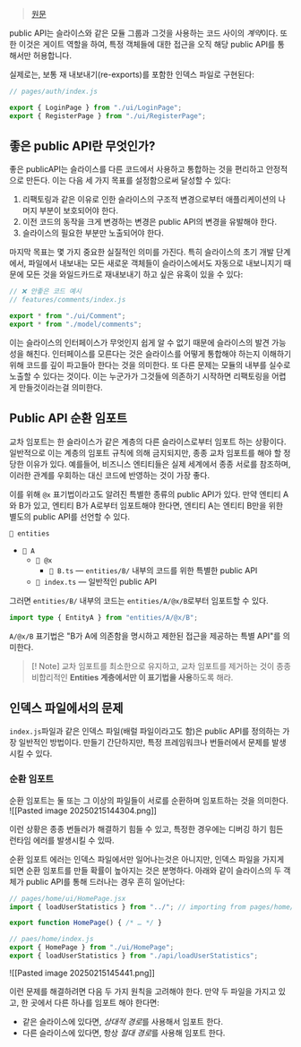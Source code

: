 > [원문](https://feature-sliced.design/docs/reference/public-api#public-api-for-cross-imports)

public API는 슬라이스와 같은 모듈 그룹과 그것을 사용하는 코드 사이의 *계약*이다. 또한 이것은 게이트 역할을 하여, 특정 객체들에 대한 접근을 오직 해당 public API를 통해서만 허용합니다.

실제로는, 보통 재 내보내기(re-exports)를 포함한 인덱스 파일로 구현된다:

```js
// pages/auth/index.js

export { LoginPage } from "./ui/LoginPage";
export { RegisterPage } from "./ui/RegisterPage";
```

## 좋은 public API란 무엇인가?
좋은 publicAPI는 슬라이스를 다른 코드에서 사용하고 통합하는 것을 편리하고 안정적으로 만든다. 이는 다음 세 가지 목표를 설정함으로써 달성할 수 있다:
1. 리팩토링과 같은 이유로 인한 슬라이스의 구조적 변경으로부터 애플리케이션의 나머지 부분이 보호되어야 한다.
2. 이전 코드의 동작을 크게 변경하는 변경은 public API의 변경을 유발해야 한다.
3. 슬라이스의 필요한 부분만 노출되어야 한다.

마지막 목표는 몇 가지 중요한 실질적인 의미를 가진다. 특히 슬라이스의 초기 개발 단계에서, 파일에서 내보내는 모든 새로운 객체들이 슬라이스에서도 자동으로 내보니지기 때문에 모든 것을 와일드카드로 재내보내기 하고 싶은 유혹이 있을 수 있다:
```js
// ❌ 안좋은 코드 예시
// features/comments/index.js

export * from "./ui/Comment";
export * from "./model/comments";
```

이는 슬라이스의 인터페이스가 무엇인지 쉽게 알 수 없기 때문에 슬라이스의 발견 가능성을 해친다. 인터페이스를 모른다는 것은 슬라이스를 어떻게 통합해야 하는지 이해하기 위해 코드를 깊이 파고들아 한다는 것을 의미한다. 또 다른 문제는 모듈의 내부를 실수로 노출할 수 있다는 것이다. 이는 누군가가 그것들에 의존하기 시작하면 리팩토링을 어렵게 만들것이라는걸 의미한다.

## Public API 순환 임포트
교차 임포트는 한 슬라이스가 같은 계층의 다른 슬라이스로부터 임포트 하는 상황이다. 일반적으로 이는 계층의 임포트 규칙에 의해 금지되지만, 종종 교차 임포트를 해야 할 정당한 이유가 있다. 예를들어, 비즈니스 엔티티들은 실제 세계에서 종종 서로를 참조하며, 이러한 관계를 우회하는 대신 코드에 반영하는 것이 가장 좋다.

이를 위해 `@x` 표기법이라고도 알려진 특별한 종류의 public API가 있다. 만약 엔티티 A와 B가 있고, 엔티티 B가 A로부터 임포트해야 한다면, 엔티티 A는 엔티티 B만을 위한 별도의 public API를 선언할 수 있다.

`📂 entities`

- `📂 A`
    - `📂 @x`
        - `📄 B.ts` — `entities/B/` 내부의 코드를 위한 특별한 public API
    - `📄 index.ts` — 일반적인 public API

그러면 `entities/B/` 내부의 코드는 `entities/A/@x/B`로부터 임포트할 수 있다.

```ts
import type { EntityA } from "entities/A/@x/B";
```

`A/@x/B` 표기법은 "B가 A에 의존함을 명시하고 제한된 접근을 제공하는 특별 API"를 의미한다.

> [! Note]
> 교차 임포트를 최소한으로 유지하고, 교차 임포트를 제거하는 것이 종종 비합리적인 **Entities 계층에서만 이 표기법을 사용**하도록 해라.

## 인덱스 파일에서의 문제
`index.js`파일과 같은 인덱스 파일(배럴 파일이라고도 함)은 public API를 정의하는 가장 일반적인 방법이다. 만들기 간단하지만, 특정 프레임워크나 번들러에서 문제를 발생시킬 수 있다.

### 순환 임포트
순환 임포트는 둘 또는 그 이상의 파일들이 서로를 순환하며 임포트하는 것을 의미한다.
![[Pasted image 20250215144304.png]]

이런 상황은 종종 번들러가 해결하기 힘들 수 있고, 특정한 경우에는 디버깅 하기 힘든 런타임 에러를 발생시킬 수 있따.

순환 임포트 에러는 인덱스 파일에서만 일어나는것은 아니지만, 인덱스 파일을 가지게 되면 순환 임포트를 만들 확률이 높아지는 것은 분명하다. 아래와 같이 슬라이스의 두 객체가 public API를 통해 드러나는 경우 흔히 일어난다:
```jsx
// pages/home/ui/HomePage.jsx
import { loadUserStatistics } from "../"; // importing from pages/home/index.js

export function HomePage() { /* … */ }
```

```js
// paes/home/index.js
export { HomePage } from "./ui/HomePage";
export { loadUserStatistics } from "./api/loadUserStatistics";
```

![[Pasted image 20250215145441.png]]

이런 문제를 해결하려면 다음 두 가지 원칙을 고려해야 한다. 만약 두 파일을 가지고 있고, 한 곳에서 다른 하나를 임포트 해야 한다면:
- 같은 슬라이스에 있다면, *상대적 경로*를 사용해서 임포트 한다.
- 다른 슬라이스에 있다면, 항상 *절대 경로*를 사용해 임포트 한다.

## 